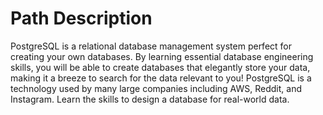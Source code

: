 # Path Description

PostgreSQL is a relational database management system perfect for creating your own databases. By learning essential database engineering skills, you will be able to create databases that elegantly store your data, making it a breeze to search for the data relevant to you! PostgreSQL is a technology used by many large companies including AWS, Reddit, and Instagram. Learn the skills to design a database for real-world data.
